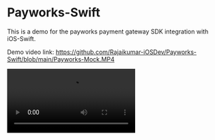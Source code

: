 # Payworks-Swift

This is a demo for the payworks payment gateway SDK integration with iOS-Swift.

Demo video link: https://github.com/Rajaikumar-iOSDev/Payworks-Swift/blob/main/Payworks-Mock.MP4

![1](https://github.com/Rajaikumar-iOSDev/Payworks-Swift/blob/main/Payworks-Mock.MP4)
